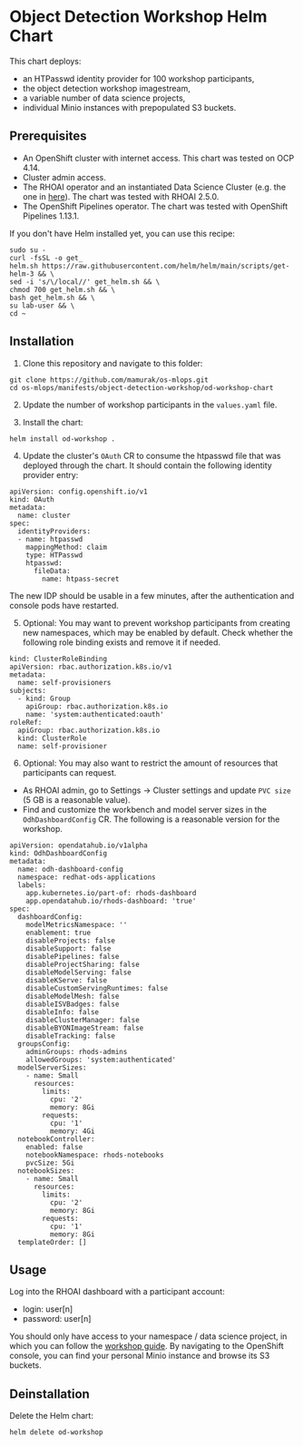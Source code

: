 # Object Detection Workshop Helm Chart

This chart deploys:
- an HTPasswd identity provider for 100 workshop participants,
- the object detection workshop imagestream,
- a variable number of data science projects,
- individual Minio instances with prepopulated S3 buckets.

## Prerequisites

- An OpenShift cluster with internet access. This chart was tested on OCP 4.14.
- Cluster admin access.
- The RHOAI operator and an instantiated Data Science Cluster (e.g. the one in [here](../../dependencies.yaml)). The chart was tested with RHOAI 2.5.0.
- The OpenShift Pipelines operator. The chart was tested with OpenShift Pipelines 1.13.1.

If you don't have Helm installed yet, you can use this recipe:
```
sudo su -
curl -fsSL -o get_
helm.sh https://raw.githubusercontent.com/helm/helm/main/scripts/get-helm-3 && \
sed -i 's/\/local//' get_helm.sh && \
chmod 700 get_helm.sh && \
bash get_helm.sh && \
su lab-user && \
cd ~
```

## Installation

1. Clone this repository and navigate to this folder:
```
git clone https://github.com/mamurak/os-mlops.git
cd os-mlops/manifests/object-detection-workshop/od-workshop-chart
```

2. Update the number of workshop participants in the `values.yaml` file.

3. Install the chart:
```
helm install od-workshop .
```

4. Update the cluster's `OAuth` CR to consume the htpasswd file that was deployed through the chart. It should contain the following identity provider entry:
```
apiVersion: config.openshift.io/v1
kind: OAuth
metadata:
  name: cluster
spec:
  identityProviders:
  - name: htpasswd
    mappingMethod: claim 
    type: HTPasswd
    htpasswd:
      fileData:
        name: htpass-secret 
```

The new IDP should be usable in a few minutes, after the authentication and console pods have restarted.

5. Optional: You may want to prevent workshop participants from creating new namespaces, which may be enabled by default. Check whether the following role binding exists and remove it if needed.
```
kind: ClusterRoleBinding
apiVersion: rbac.authorization.k8s.io/v1
metadata:
  name: self-provisioners
subjects:
  - kind: Group
    apiGroup: rbac.authorization.k8s.io
    name: 'system:authenticated:oauth'
roleRef:
  apiGroup: rbac.authorization.k8s.io
  kind: ClusterRole
  name: self-provisioner
```

6. Optional: You may also want to restrict the amount of resources that participants can request.
- As RHOAI admin, go to Settings -> Cluster settings and update `PVC size` (5 GB is a reasonable value).
- Find and customize the workbench and model server sizes in the `OdhDashboardConfig` CR. The following is a reasonable version for the workshop.
```
apiVersion: opendatahub.io/v1alpha
kind: OdhDashboardConfig
metadata:
  name: odh-dashboard-config
  namespace: redhat-ods-applications
  labels:
    app.kubernetes.io/part-of: rhods-dashboard
    app.opendatahub.io/rhods-dashboard: 'true'
spec:
  dashboardConfig:
    modelMetricsNamespace: ''
    enablement: true
    disableProjects: false
    disableSupport: false
    disablePipelines: false
    disableProjectSharing: false
    disableModelServing: false
    disableKServe: false
    disableCustomServingRuntimes: false
    disableModelMesh: false
    disableISVBadges: false
    disableInfo: false
    disableClusterManager: false
    disableBYONImageStream: false
    disableTracking: false
  groupsConfig:
    adminGroups: rhods-admins
    allowedGroups: 'system:authenticated'
  modelServerSizes:
    - name: Small
      resources:
        limits:
          cpu: '2'
          memory: 8Gi
        requests:
          cpu: '1'
          memory: 4Gi
  notebookController:
    enabled: false
    notebookNamespace: rhods-notebooks
    pvcSize: 5Gi
  notebookSizes:
    - name: Small
      resources:
        limits:
          cpu: '2'
          memory: 8Gi
        requests:
          cpu: '1'
          memory: 8Gi
  templateOrder: []
```

## Usage

Log into the RHOAI dashboard with a participant account:
- login: user[n]
- password: user[n]

You should only have access to your namespace / data science project, in which you can follow the [workshop guide](https://mamurak.github.io/rhods-od-workshop/rhods-od-workshop/index.html). By navigating to the OpenShift console, you can find your personal Minio instance and browse its S3 buckets.

## Deinstallation

Delete the Helm chart:

```
helm delete od-workshop
```